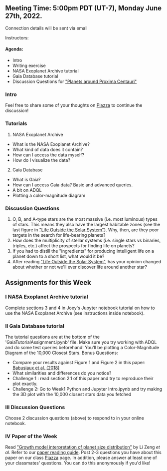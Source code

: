## Meeting Time: 5:00pm PDT (UT-7), Monday June 27th, 2022.
Connection details will be sent via email

Instructors:

#### Agenda:
* Intro
* Writing exercise
* NASA Exoplanet Archive tutorial
* Gaia Database tutorial
* Discussion Questions for ["Planets around Proxima Centauri"](https://www.pnas.org/doi/pdf/10.1073/pnas.1706680114)

### Intro

Feel free to share some of your thoughts on [Piazza](https://piazza.com/intro_to_astro/summer2022/intro2astro2022) to continue the discussion!

### Tutorials
1. NASA Exoplanet Archive
  - What is the NASA Exoplanet Archive?
  - What kind of data does it contain?
  - How can I access the data myself?
  - How do I visualize the data?
2. Gaia Database
  - What is Gaia?
  - How can I access Gaia data? Basic and advanced queries.
  - A bit on ADQL
  - Plotting a color-magnitude diagram

### Discussion Questions
1. O, B, and A-type stars are the most massive (i.e. most luminous) types of stars. This means they also have the largest habitable zones (see the last figure in ["Life Outside the Solar System"](https://drive.google.com/file/d/1V9Aw3sex06C6Gtlo7yzfwpsQZ2VUP9BZ/view?usp=sharing)). Why, then, are they poor targets in the search for life-bearing planets?
2. How does the multiplicity of stellar systems (i.e. single stars vs binaries, triples, etc.) affect the prospects for finding life on planets?
3. If you had to distill the "ingredients" for producing intelligent life on a planet down to a short list, what would it be?
4. After reading ["Life Outside the Solar System"](https://drive.google.com/file/d/1V9Aw3sex06C6Gtlo7yzfwpsQZ2VUP9BZ/view?usp=sharing), has your opinion changed about whether or not we'll ever discover life around another star?

## Assignments for this Week

### I NASA Exoplanet Archive tutorial
Complete sections 3 and 4 in Joey's Jupyter notebook tutorial on how to use the NASA Exoplanet Archive (see instructions inside notebook).

### II Gaia Database tutorial
The tutorial questions are at the bottom of the 'GaiaTutorialAssignment.ipynb' file. Make sure you try working with ADQL and do some test queries beforehand! You'll be plotting a Color-Magnitude Diagram of the 10,000 Closest Stars.
Bonus Questions:
  - Compare your results against Figure 1 and Figure 2 in this paper: [Babusiaux et al. (2018)](https://arxiv.org/pdf/1804.09378.pdf)
  - What similarities and differences do you notice?
  - Challenge 1 : read section 2.1 of this paper and try to reproduce their plot exactly.
  - Challenge 2: Go to Week1 Python and Jupyter Intro.ipynb and try making the 3D plot with the 10,000 closest stars data you fetched
### III Discussion Questions
Choose 2 discussion questions (above) to respond to in your online notebook.

### IV Paper of the Week
Read ["Growth model interpretation of planet size distribution"](https://www.pnas.org/content/116/20/9723) by Li Zeng *et al*. Refer to our [paper reading guide](https://github.com/howardisaacson/Intro-to-Astro-2021/blob/master/Week1_Intro_unix_python/how_to_read_scientific_papers.md). Post 2-3 questions you have about this paper on our class [Piazza](https://piazza.com/intro_to_astro/summer2022/intro2astro2022) page. In addition, please answer at least one of your classmates' questions. You can do this anonymously if you'd like!
